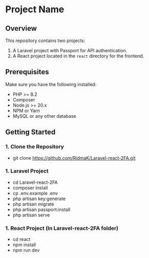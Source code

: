 # Project Name

## Overview

This repository contains two projects:
1. A Laravel project with Passport for API authentication.
2. A React project located in the `react` directory for the frontend.

## Prerequisites

Make sure you have the following installed:
- PHP >= 8.2
- Composer
- Node.js >= 20.x
- NPM or Yarn
- MySQL or any other database

## Getting Started

### 1. Clone the Repository

- git clone https://github.com/RidmaK/Laravel-react-2FA.git

### 1. Laravel Project

- cd Laravel-react-2FA
- composer install
- cp .env.example .env
- php artisan key:generate
- php artisan migrate
- php artisan passport:install
- php artisan serve

### 1. React Project (In Laravel-react-2FA folder)

- cd react
- npm install
- npm run dev


